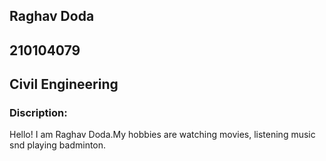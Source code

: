 ## Raghav Doda

## 210104079

## Civil Engineering

### Discription:
Hello! I am Raghav Doda.My hobbies are watching movies, listening music snd playing badminton.

